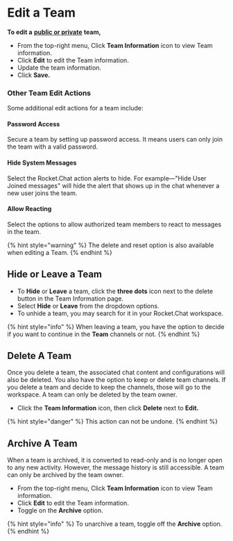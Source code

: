# Edit a Team

**To edit a** [**public or private**](./) **team,**&#x20;

* From the top-right menu, Click **Team Information** icon to view Team information.&#x20;
* Click **Edit** to edit the Team information.&#x20;
* Update the team information.
* Click **Save.**

### Other Team Edit Actions

Some additional edit actions for a team include:

#### Password Access

Secure a team by setting up password access. It means users can only join the team with a valid password.

#### Hide System Messages

Select the Rocket.Chat action alerts to hide. For example—"Hide User Joined messages" will hide the alert that shows up in the chat whenever a new user joins the team.

#### Allow Reacting

Select the options to allow authorized team members to react to messages in the team.

{% hint style="warning" %}
The delete and reset option is also available when editing a Team.
{% endhint %}

## Hide or Leave a Team

* To **Hide** or **Leave** a team, click the **three dots** icon next to the delete button in the Team Information page.
* Select **Hide** or **Leave** from the dropdown options.
* To unhide a team, you may search for it in your Rocket.Chat workspace.

{% hint style="info" %}
When leaving a team, you have the option to decide if you want to continue in the **Team** channels or not.
{% endhint %}

## Delete A Team

Once you delete a team, the associated chat content and configurations will also be deleted. You also have the option to keep or delete team channels. If you delete a team and decide to keep the channels, those will go to the workspace. A team can only be deleted by the team owner.&#x20;

* Click the **Team Information** icon, then click **Delete** next to **Edit.**

{% hint style="danger" %}
This action can not be undone.
{% endhint %}

## Archive A Team&#x20;

When a team is archived, it is converted to read-only and is no longer open to any new activity. However, the message history is still accessible. A team can only be archived by the team owner.&#x20;

* From the top-right menu, Click **Team Information** icon to view Team information.&#x20;
* Click **Edit** to edit the Team information.&#x20;
* Toggle on the **Archive** option.

{% hint style="info" %}
To unarchive a team, toggle off the **Archive** option.
{% endhint %}
